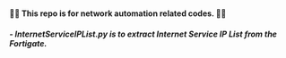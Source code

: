# <h4> 👨‍💻  This repo is for network automation related codes. 👨‍💻 

<h5> - InternetServiceIPList.py is to extract Internet Service IP List from the Fortigate. </h5>
